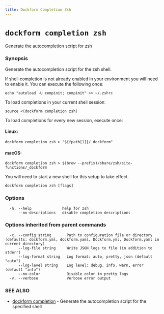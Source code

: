 ```yaml
---
title: Dockform Completion Zsh
---
```


# `dockform completion zsh`

Generate the autocompletion script for zsh

### Synopsis

Generate the autocompletion script for the zsh shell.

If shell completion is not already enabled in your environment you will need
to enable it.  You can execute the following once:

	echo "autoload -U compinit; compinit" >> ~/.zshrc

To load completions in your current shell session:

	source <(dockform completion zsh)

To load completions for every new session, execute once:

#### Linux:

	dockform completion zsh > "${fpath[1]}/_dockform"

#### macOS:

	dockform completion zsh > $(brew --prefix)/share/zsh/site-functions/_dockform

You will need to start a new shell for this setup to take effect.


```
dockform completion zsh [flags]
```

### Options

```
  -h, --help              help for zsh
      --no-descriptions   disable completion descriptions
```

### Options inherited from parent commands

```
  -c, --config string       Path to configuration file or directory (defaults: dockform.yml, dockform.yaml, Dockform.yml, Dockform.yaml in current directory)
      --log-file string     Write JSON logs to file (in addition to stderr)
      --log-format string   Log format: auto, pretty, json (default "auto")
      --log-level string    Log level: debug, info, warn, error (default "info")
      --no-color            Disable color in pretty logs
  -v, --verbose             Verbose error output
```

### SEE ALSO

* [dockform completion](/cli/dockform_completion)	 - Generate the autocompletion script for the specified shell

